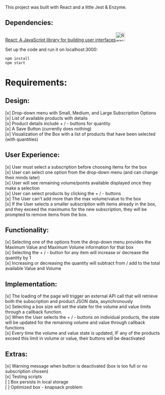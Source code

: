 This project was built with React and a little Jest & Enzyme.


## Dependencies:
<a href="https://reactjs.org/" title="React">React: A JavaScript library for building user interfaces<img src="https://github.com/get-icon/geticon/raw/master/icons/react.svg" alt="React" width="30px" height="30px"></a>

Set up the code and run it on localhost:3000:

`npm install` <br />
`npm start`


# Requirements:

## Design:
[x] Drop-down menu with Small, Medium, and Large Subscription Options <br />
[x] List of available products with details <br />
[x] Product details include + / - buttons for quantity <br />
[x] A Save Button (currently does nothing) <br />
[x] Visualization of the Box with a list of products that have been selected (with quantities)

## User Experience:
[x] User must select a subscription before choosing items for the box <br />
[x] User can select one option from the drop-down menu (and can change their minds later) <br />
[x] User will see remaining volume/points available displayed once they make a selection <br />
[x] User can select products by clicking the + / - buttons <br />
[x] The User can't add more than the max volume/value to the box <br />
[x] If the User selects a smaller subscription with items already in the box, and they exceed the maximums for the new subscription, they will be prompted to remove items from the box.

## Functionality:
[x] Selecting one of the options from the drop-down menu provides the Maximum Value and Maximum Volume information for that box <br />
[x] Selecting the + / - button for any item will increase or decrease the quantity by 1 <br />
[x] Increasing or decreasing the quantity will subtract from / add to the total available Value and Volume <br />


## Implementation:
[x] The loading of the page will trigger an external API call that will retrieve both the subscription and product JSON data, asynchronously <br />
[x] Selecting a box size will set the state for the volume and value limits through a callback function. <br />
[x] When the User selects the + / - buttons on individual products, the state will be updated for the remaining volume and value through callback functions <br />
[x] Every time the volume and value state is updated, IF any of the products exceed this limit in volume or value, their buttons will be deactivated <br />

## Extras:
[x] Warning message when button is deactivated (box is too full or no subscription chosen) <br />
[x] Testing scripts <br />
[ ] Box persists in local storage <br />
[ ] Optimized box - knapsack problem <br />
